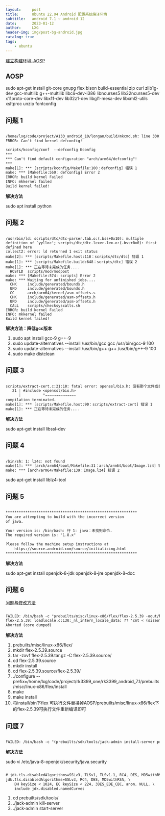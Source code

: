 ```yaml
---
layout:     post
title:      Ubuntu 22.04 Android 配置系统编译环境
subtitle:   android 7.1 ~ android 12
date:       2023-01-12
author:     LXG
header-img: img/post-bg-android.jpg
catalog: true
tags:
    - ubuntu
---
```


[建立构建环境-AOSP](https://source.android.google.cn/docs/setup/start/initializing?hl=zh-cn)

## AOSP

sudo apt-get install git-core gnupg flex bison build-essential zip curl zlib1g-dev gcc-multilib g++-multilib libc6-dev-i386 libncurses5 lib32ncurses5-dev x11proto-core-dev libx11-dev lib32z1-dev libgl1-mesa-dev libxml2-utils xsltproc unzip fontconfig

## 问题 1

```txt

/home/lxg/code/project/A133_android_10/longan/build/mkcmd.sh: line 330: python: command not found
ERROR: Can't find kernel defconfig!

scripts/kconfig/conf  --defconfig Kconfig
***
*** Can't find default configuration "arch/arm64/defconfig"!
***
make[1]: *** [scripts/kconfig/Makefile:100：defconfig] 错误 1
make: *** [Makefile:560: defconfig] Error 2
ERROR: build kernel Failed
INFO: mkkernel failed
Build kernel failed!

```

**解决方法**

sudo apt install python

## 问题 2

```

/usr/bin/ld: scripts/dtc/dtc-parser.tab.o:(.bss+0x10): multiple definition of `yylloc'; scripts/dtc/dtc-lexer.lex.o:(.bss+0x0): first defined here
collect2: error: ld returned 1 exit status
make[2]: *** [scripts/Makefile.host:110：scripts/dtc/dtc] 错误 1
make[1]: *** [scripts/Makefile.build:648：scripts/dtc] 错误 2
make[1]: *** 正在等待未完成的任务....
  HOSTLD  scripts/mod/modpost
make: *** [Makefile:574: scripts] Error 2
make: *** Waiting for unfinished jobs....
  CHK     include/generated/bounds.h
  UPD     include/generated/bounds.h
  CC      arch/arm64/kernel/asm-offsets.s
  CHK     include/generated/asm-offsets.h
  UPD     include/generated/asm-offsets.h
  CALL    scripts/checksyscalls.sh
ERROR: build kernel Failed
INFO: mkkernel failed
Build kernel failed!

```

**解决方法：降低gcc版本**

1. sudo apt install gcc-9 g++-9
2. sudo update-alternatives --install /usr/bin/gcc gcc /usr/bin/gcc-9 100
3. sudo update-alternatives --install /usr/bin/g++ g++ /usr/bin/g++-9 100
4. sudo make distclean

## 问题 3

```txt

scripts/extract-cert.c:21:10: fatal error: openssl/bio.h: 没有那个文件或目录
   21 | #include <openssl/bio.h>
      |          ^~~~~~~~~~~~~~~
compilation terminated.
make[1]: *** [scripts/Makefile.host:90：scripts/extract-cert] 错误 1
make[1]: *** 正在等待未完成的任务....

```

**解决方法**

sudo apt-get install libssl-dev

## 问题 4

```txt

/bin/sh: 1: lz4c: not found
make[1]: *** [arch/arm64/boot/Makefile:31：arch/arm64/boot/Image.lz4] 错误 1
make: *** [arch/arm64/Makefile:139：Image.lz4] 错误 2

```

sudo apt-get install liblz4-tool

## 问题 5

```txt

************************************************************
You are attempting to build with the incorrect version
of java.
 
Your version is: /bin/bash: 行 1: java：未找到命令.
The required version is: "1.8.x"
 
Please follow the machine setup instructions at
    https://source.android.com/source/initializing.html
************************************************************

```

**解决方法**

sudo apt-get install openjdk-8-jdk openjdk-8-jre openjdk-8-doc

## 问题 6

[问题与修改方法](https://blog.csdn.net/qq_32607609/article/details/128318438)

```txt

FAILED: /bin/bash -c "prebuilts/misc/linux-x86/flex/flex-2.5.39 -oout/host/linux-x86/obj/STATIC_LIBRARIES/libaidl-common_intermediates/aidl_language_l.cpp system/tools/aidl/aidl_language_l.ll"
flex-2.5.39: loadlocale.c:130:_nl_intern_locale_data: ?? 'cnt < (sizeof (_nl_value_type_LC_TIME) / sizeof (_nl_value_type_LC_TIME[0]))' ???
Aborted (core dumped)

```

**解决方法**

1. prebuilts/misc/linux-x86/flex/
2. mkdir flex-2.5.39.source
3. tar -zxvf flex-2.5.39.tar.gz -C flex-2.5.39.source/
4. cd flex-2.5.39.source
5. mkdir install
6. cd flex-2.5.39.source/flex-2.5.39/
7. ./configure --prefix=/home/lxg/code/project/rk3399_one/rk3399_android_7.1/prebuilts/misc/linux-x86/flex/install
8. make
9. make install
10. 将install/bin下flex 可执行文件替换掉AOSP/prebuilts/misc/linux-x86/flex下的flex-2.5.39可执行文件重新编译即可

## 问题 7

```txt

FAILED: /bin/bash -c "(prebuilts/sdk/tools/jack-admin install-server prebuilts/sdk/tools/jack-launcher.jar prebuilts/sdk/tools/jack-server-4.8.ALPHA.jar  2>&1 || (exit 0) ) && (JACK_SERVER_VM_ARGUMENTS=\"-Dfile.encoding=UTF-8 -XX:+TieredCompilation\" prebuilts/sdk/tools/jack-admin start-server 2>&1 || exit 0 ) && (prebuilts/sdk/tools/jack-admin update server prebuilts/sdk/tools/jack-server-4.8.ALPHA.jar 4.8.ALPHA 2>&1 || exit 0 ) && (prebuilts/sdk/tools/jack-admin update jack prebuilts/sdk/tools/jacks/jack-2.28.RELEASE.jar 2.28.RELEASE || exit 47; prebuilts/sdk/tools/jack-admin update jack prebuilts/sdk/tools/jacks/jack-3.36.CANDIDATE.jar 3.36.CANDIDATE || exit 47; prebuilts/sdk/tools/jack-admin update jack prebuilts/sdk/tools/jacks/jack-4.7.BETA.jar 4.7.BETA || exit 47 )"

```

**解决方法**

sudo vi /etc/java-8-openjdk/security/java.security

```txt

# jdk.tls.disabledAlgorithms=SSLv3, TLSv1, TLSv1.1, RC4, DES, MD5withRSA, \
jdk.tls.disabledAlgorithms=SSLv3, RC4, DES, MD5withRSA, \
    DH keySize < 1024, EC keySize < 224, 3DES_EDE_CBC, anon, NULL, \
    include jdk.disabled.namedCurves

```

1. cd prebuilts/sdk/tools/
2. ./jack-admin kill-server
3. ./jack-admin start-server









